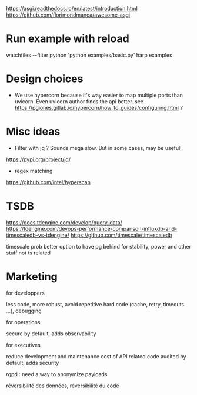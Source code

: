 https://asgi.readthedocs.io/en/latest/introduction.html
https://github.com/florimondmanca/awesome-asgi

Run example with reload
=======================

watchfiles --filter python 'python examples/basic.py' harp examples

Design choices
==============

* We use hypercorn because it's way easier to map multiple ports than uvicorn. Even uvicorn author finds the api better.
  see https://pgjones.gitlab.io/hypercorn/how_to_guides/configuring.html ?

Misc ideas
==========

* Filter with jq ? Sounds mega slow. But in some cases, may be usefull.

https://pypi.org/project/jq/

* regex matching

https://github.com/intel/hyperscan

TSDB
====

https://docs.tdengine.com/develop/query-data/
https://tdengine.com/devops-performance-comparison-influxdb-and-timescaledb-vs-tdengine/
https://github.com/timescale/timescaledb

timescale prob better option to have pg behind for stability, power and other stuff not ts related


Marketing
=========

for developpers

less code, more robust, avoid repetitive hard code (cache, retry, timeouts ...), debugging

for operations

secure by default, adds observability

for executives

reduce development and maintenance cost of API related code
audited by default, adds security

rgpd : need a way to anonymize payloads

réversibilité des données, réversibilité du code
